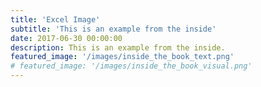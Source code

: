 ```yaml
---
title: 'Excel Image'
subtitle: 'This is an example from the inside'
date: 2017-06-30 00:00:00
description: This is an example from the inside.
featured_image: '/images/inside_the_book_text.png'
# featured_image: '/images/inside_the_book_visual.png'
---
```

